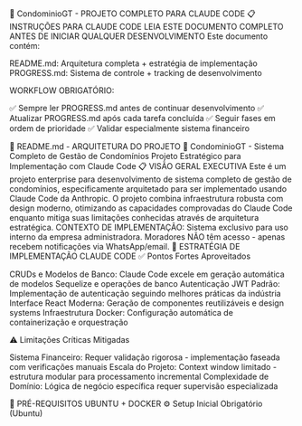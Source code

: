 🏢 CondominioGT - PROJETO COMPLETO PARA CLAUDE CODE
📋 INSTRUÇÕES PARA CLAUDE CODE
LEIA ESTE DOCUMENTO COMPLETO ANTES DE INICIAR QUALQUER DESENVOLVIMENTO
Este documento contém:

README.md: Arquitetura completa + estratégia de implementação
PROGRESS.md: Sistema de controle + tracking de desenvolvimento

WORKFLOW OBRIGATÓRIO:

✅ Sempre ler PROGRESS.md antes de continuar desenvolvimento
✅ Atualizar PROGRESS.md após cada tarefa concluída
✅ Seguir fases em ordem de prioridade
✅ Validar especialmente sistema financeiro


📁 README.md - ARQUITETURA DO PROJETO
🏢 CondominioGT - Sistema Completo de Gestão de Condomínios
Projeto Estratégico para Implementação com Claude Code
📋 VISÃO GERAL EXECUTIVA
Este é um projeto enterprise para desenvolvimento de sistema completo de gestão de condomínios, especificamente arquitetado para ser implementado usando Claude Code da Anthropic. O projeto combina infraestrutura robusta com design moderno, otimizando as capacidades comprovadas do Claude Code enquanto mitiga suas limitações conhecidas através de arquitetura estratégica.
CONTEXTO DE IMPLEMENTAÇÃO: Sistema exclusivo para uso interno da empresa administradora. Moradores NÃO têm acesso - apenas recebem notificações via WhatsApp/email.
🎯 ESTRATÉGIA DE IMPLEMENTAÇÃO CLAUDE CODE
✅ Pontos Fortes Aproveitados

CRUDs e Modelos de Banco: Claude Code excele em geração automática de modelos Sequelize e operações de banco
Autenticação JWT Padrão: Implementação de autenticação seguindo melhores práticas da indústria
Interface React Moderna: Geração de componentes reutilizáveis e design systems
Infraestrutura Docker: Configuração automática de containerização e orquestração

⚠️ Limitações Críticas Mitigadas

Sistema Financeiro: Requer validação rigorosa - implementação faseada com verificações manuais
Escala do Projeto: Context window limitado - estrutura modular para processamento incremental
Complexidade de Domínio: Lógica de negócio específica requer supervisão especializada

🐧 PRÉ-REQUISITOS UBUNTU + DOCKER
⚙️ Setup Inicial Obrigatório (Ubuntu)
